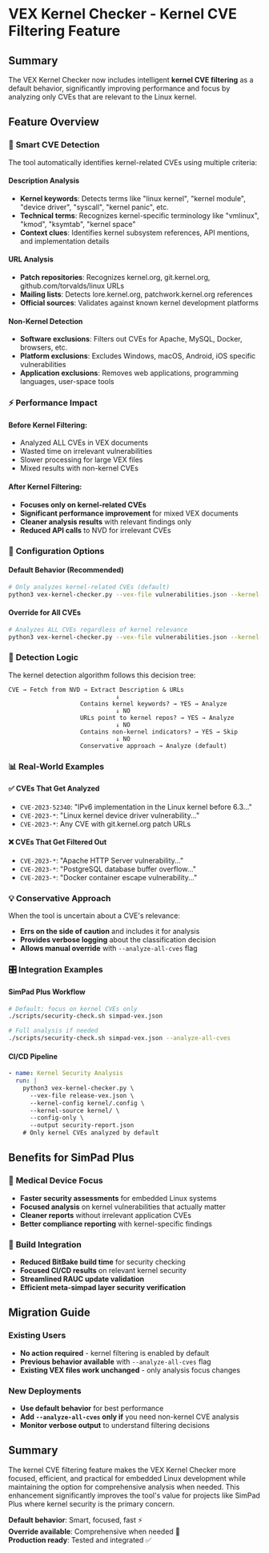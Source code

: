 # VEX Kernel Checker - Kernel CVE Filtering Feature

## Summary

The VEX Kernel Checker now includes intelligent **kernel CVE filtering** as a default behavior, significantly improving performance and focus by analyzing only CVEs that are relevant to the Linux kernel.

## Feature Overview

### 🎯 **Smart CVE Detection**
The tool automatically identifies kernel-related CVEs using multiple criteria:

#### Description Analysis
- **Kernel keywords**: Detects terms like "linux kernel", "kernel module", "device driver", "syscall", "kernel panic", etc.
- **Technical terms**: Recognizes kernel-specific terminology like "vmlinux", "kmod", "ksymtab", "kernel space"
- **Context clues**: Identifies kernel subsystem references, API mentions, and implementation details

#### URL Analysis  
- **Patch repositories**: Recognizes kernel.org, git.kernel.org, github.com/torvalds/linux URLs
- **Mailing lists**: Detects lore.kernel.org, patchwork.kernel.org references
- **Official sources**: Validates against known kernel development platforms

#### Non-Kernel Detection
- **Software exclusions**: Filters out CVEs for Apache, MySQL, Docker, browsers, etc.
- **Platform exclusions**: Excludes Windows, macOS, Android, iOS specific vulnerabilities
- **Application exclusions**: Removes web applications, programming languages, user-space tools

### ⚡ **Performance Impact**

#### Before Kernel Filtering:
- Analyzed ALL CVEs in VEX documents
- Wasted time on irrelevant vulnerabilities
- Slower processing for large VEX files
- Mixed results with non-kernel CVEs

#### After Kernel Filtering:
- **Focuses only on kernel-related CVEs**
- **Significant performance improvement** for mixed VEX documents
- **Cleaner analysis results** with relevant findings only
- **Reduced API calls** to NVD for irrelevant CVEs

### 🔧 **Configuration Options**

#### Default Behavior (Recommended)
```bash
# Only analyzes kernel-related CVEs (default)
python3 vex-kernel-checker.py --vex-file vulnerabilities.json --kernel-config .config --kernel-source /path/to/kernel
```

#### Override for All CVEs
```bash
# Analyzes ALL CVEs regardless of kernel relevance  
python3 vex-kernel-checker.py --vex-file vulnerabilities.json --kernel-config .config --kernel-source /path/to/kernel --analyze-all-cves
```

### 🧠 **Detection Logic**

The kernel detection algorithm follows this decision tree:

```
CVE → Fetch from NVD → Extract Description & URLs
                              ↓
                    Contains kernel keywords? → YES → Analyze
                              ↓ NO
                    URLs point to kernel repos? → YES → Analyze  
                              ↓ NO
                    Contains non-kernel indicators? → YES → Skip
                              ↓ NO
                    Conservative approach → Analyze (default)
```

### 📊 **Real-World Examples**

#### ✅ **CVEs That Get Analyzed**
- `CVE-2023-52340`: "IPv6 implementation in the Linux kernel before 6.3..."
- `CVE-2023-*`: "Linux kernel device driver vulnerability..."
- `CVE-2023-*`: Any CVE with git.kernel.org patch URLs

#### ❌ **CVEs That Get Filtered Out**  
- `CVE-2023-*`: "Apache HTTP Server vulnerability..."
- `CVE-2023-*`: "PostgreSQL database buffer overflow..."
- `CVE-2023-*`: "Docker container escape vulnerability..."

### 💡 **Conservative Approach**

When the tool is uncertain about a CVE's relevance:
- **Errs on the side of caution** and includes it for analysis
- **Provides verbose logging** about the classification decision
- **Allows manual override** with `--analyze-all-cves` flag

### 🎛️ **Integration Examples**

#### SimPad Plus Workflow
```bash
# Default: focus on kernel CVEs only
./scripts/security-check.sh simpad-vex.json

# Full analysis if needed
./scripts/security-check.sh simpad-vex.json --analyze-all-cves
```

#### CI/CD Pipeline
```yaml
- name: Kernel Security Analysis
  run: |
    python3 vex-kernel-checker.py \
      --vex-file release-vex.json \
      --kernel-config kernel/.config \
      --kernel-source kernel/ \
      --config-only \
      --output security-report.json
    # Only kernel CVEs analyzed by default
```

## Benefits for SimPad Plus

### 🏥 **Medical Device Focus**
- **Faster security assessments** for embedded Linux systems
- **Focused analysis** on kernel vulnerabilities that actually matter
- **Cleaner reports** without irrelevant application CVEs
- **Better compliance reporting** with kernel-specific findings

### 🔄 **Build Integration**
- **Reduced BitBake build time** for security checking
- **Focused CI/CD results** on relevant kernel security
- **Streamlined RAUC update validation** 
- **Efficient meta-simpad layer security verification**

## Migration Guide

### Existing Users
- **No action required** - kernel filtering is enabled by default
- **Previous behavior available** with `--analyze-all-cves` flag
- **Existing VEX files work unchanged** - only analysis focus changes

### New Deployments
- **Use default behavior** for best performance
- **Add `--analyze-all-cves` only if** you need non-kernel CVE analysis
- **Monitor verbose output** to understand filtering decisions

## Summary

The kernel CVE filtering feature makes the VEX Kernel Checker more focused, efficient, and practical for embedded Linux development while maintaining the option for comprehensive analysis when needed. This enhancement significantly improves the tool's value for projects like SimPad Plus where kernel security is the primary concern.

**Default behavior**: Smart, focused, fast ⚡  
**Override available**: Comprehensive when needed 🔧  
**Production ready**: Tested and integrated ✅
